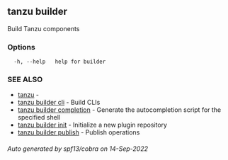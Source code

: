 ## tanzu builder

Build Tanzu components

### Options

```
  -h, --help   help for builder
```

### SEE ALSO

* [tanzu](tanzu.md)	 - 
* [tanzu builder cli](tanzu_builder_cli.md)	 - Build CLIs
* [tanzu builder completion](tanzu_builder_completion.md)	 - Generate the autocompletion script for the specified shell
* [tanzu builder init](tanzu_builder_init.md)	 - Initialize a new plugin repository
* [tanzu builder publish](tanzu_builder_publish.md)	 - Publish operations

###### Auto generated by spf13/cobra on 14-Sep-2022
